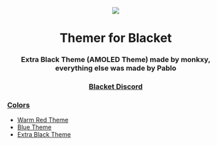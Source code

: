 <div align="center">
  <img src="https://cdn.discordapp.com/attachments/924409184496271440/1135468018890186792/image.png">
  <h1>Themer for Blacket</h1>
  <h3>Extra Black Theme (AMOLED Theme) made by monkxy, everything else was made by Pablo</h3>
  <h3><a href="https://discord.gg/blacket">Blacket Discord</a></h3>
</div>

### [Colors](Colors/)
 * [Warm Red Theme](Colors/strawberry.js)
 * [Blue Theme](Colors/blue.js)
 * [Extra Black Theme](Colors/amoled.js)
